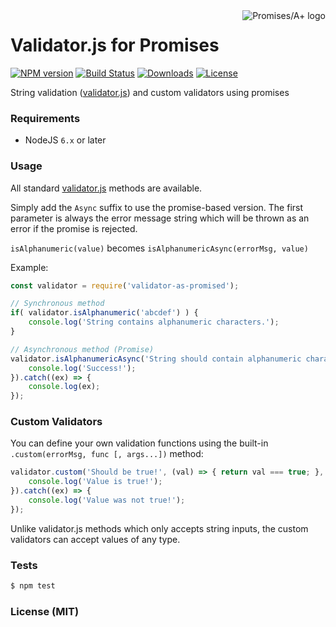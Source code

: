 <a href="http://promisesaplus.com/">
    <img src="http://promisesaplus.com/assets/logo-small.png" alt="Promises/A+ logo" title="Promises/A+ 1.1 compliant" align="right" />
</a>

# Validator.js for Promises

[![NPM version][npm-image]][npm-url] [![Build Status][travis-image]][travis-url] [![Downloads][downloads-image]][npm-url] [![License][license-image]][license-url]

String validation ([validator.js](https://github.com/chriso/validator.js)) and custom validators using promises

### Requirements

- NodeJS `6.x` or later

### Usage

All standard [validator.js](https://github.com/chriso/validator.js) methods are available.

Simply add the `Async` suffix to use the promise-based version. The first parameter is always the error message string which will be thrown as an error if the promise is rejected.

`isAlphanumeric(value)` becomes `isAlphanumericAsync(errorMsg, value)`

Example:

```js
const validator = require('validator-as-promised');

// Synchronous method
if( validator.isAlphanumeric('abcdef') ) {
	console.log('String contains alphanumeric characters.');
}

// Asynchronous method (Promise)
validator.isAlphanumericAsync('String should contain alphanumeric characters!', 'abcdef').then((result) => {
	console.log('Success!');
}).catch((ex) => {
	console.log(ex);
});
```

### Custom Validators

You can define your own validation functions using the built-in `.custom(errorMsg, func [, args...])` method:

```js
validator.custom('Should be true!', (val) => { return val === true; }, true).then((result) => {
	console.log('Value is true!');
}).catch((ex) => {
	console.log('Value was not true!');
});
```

Unlike validator.js methods which only accepts string inputs, the custom validators can accept values of any type.

### Tests

```sh
$ npm test
```

### License (MIT)

[downloads-image]: http://img.shields.io/npm/dm/validator-as-promised.svg

[npm-url]: https://npmjs.org/package/validator-as-promised
[npm-image]: http://img.shields.io/npm/v/validator-as-promised.svg

[travis-url]: https://travis-ci.org/NGPixel/validator-as-promised.js
[travis-image]: https://travis-ci.org/NGPixel/validator-as-promised.svg?branch=master

[license-url]: https://github.com/NGPixel/validator-as-promised/blob/master/LICENSE
[license-image]: https://img.shields.io/badge/license-MIT-blue.svg
